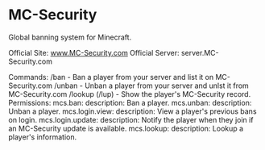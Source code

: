 # MC-Security

Global banning system for Minecraft.

Official Site: www.MC-Security.com
Official Server: server.MC-Security.com

Commands:
  /ban <name> <reason> - Ban a player from your server and list it on MC-Security.com
  /unban <name> - Unban a player from your server and unlst it from MC-Security.com
  /lookup (/lup) <name> - Show the player's MC-Security record.
Permissions:
  mcs.ban:
    description: Ban a player.
  mcs.unban:
    description: Unban a player.
  mcs.login.view:
    description: View a player's previous bans on login. <Feature coming soon...>
  mcs.login.update:
    description: Notify the player when they join if an MC-Security update is available.
  mcs.lookup:
     description: Lookup a player's information.

